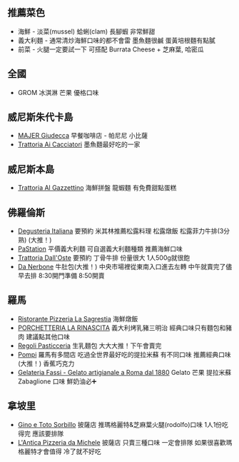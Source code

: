 ## 推薦菜色

- 海鮮 - 淡菜(mussel) 蛤蜊(clam) 長腳蝦 非常鮮甜
- 義大利麵 - 通常清炒海鮮口味的都不會雷 墨魚麵很鹹 蛋黃培根麵有點膩
- 前菜 - 火腿一定要試一下 可搭配 Burrata Cheese + 芝麻葉, 哈密瓜

## 全國
- GROM 冰淇淋 芒果 優格口味

## 威尼斯朱代卡島
- [MAJER Giudecca](https://maps.app.goo.gl/2odxpfpvqQ1o6Nbx9) 早餐咖啡店 - 帕尼尼 小比薩
- [Trattoria Ai Cacciatori](https://maps.app.goo.gl/aMZ53o7p7zrMhqyo8) 墨魚麵最好吃的一家

## 威尼斯本島
- [Trattoria Al Gazzettino](https://maps.app.goo.gl/3wHcBxavfgneR3Vd8) 海鮮拼盤 龍蝦麵 有免費甜點蛋糕

## 佛羅倫斯
- [Degusteria Italiana](https://maps.app.goo.gl/yW23KkEKThVg42Pt9) 要預約 米其林推薦松露料理 松露燉飯 松露菲力牛排(3分熟) (大推！)
- [PaStation](https://maps.app.goo.gl/tUd1gRxjwsGSgASMA) 平價義大利麵 可自選義大利麵種類 推薦海鮮口味
- [Trattoria Dall'Oste](https://maps.app.goo.gl/E6yaobyA7SR6PdwM7) 要預約 丁骨牛排 份量很大 1人500g就很飽
- [Da Nerbone](https://maps.app.goo.gl/M9QjbAc4sVzjcBKU9) 牛肚包(大推！) 中央市場裡從東南入口進去左轉 中午就賣完了儘早去排 8:30開門準備 8:50開賣

## 羅馬
- [Ristorante Pizzeria La Sagrestia](https://maps.app.goo.gl/d9jJE6i4qjXVQLpK9) 海鮮燉飯
- [PORCHETTERIA LA RINASCITA](https://maps.app.goo.gl/qbev91nsBjQJtL6cA) 義大利烤乳豬三明治 經典口味只有麵包和豬肉 建議點其他口味
- [Regoli Pasticceria](https://maps.app.goo.gl/MtXbz1jfd2i93TS89) 生乳麵包 大大大推！下午會賣完
- [Pompi](https://maps.app.goo.gl/tYy6paHpt3yajJzj8) 羅馬有多間店 吃過全世界最好吃的提拉米蘇 有不同口味 推薦經典口味(大推！) 香蕉巧克力
- [Gelateria Fassi - Gelato artigianale a Roma dal 1880](https://maps.app.goo.gl/MnEL2CmArM7BHrPx7) Gelato 芒果 提拉米蘇 Zabaglione 口味 鮮奶油必➕

## 拿坡里
- [Gino e Toto Sorbillo](https://maps.app.goo.gl/2yyZ8zpZrWa6jpkV9) 披薩店 推瑪格麗特&芝麻葉火腿(rodolfo)口味 1人1份吃得完 應該要排隊
- [L'Antica Pizzeria da Michele](https://maps.app.goo.gl/6tJf75vhm6BmYhqF6) 披薩店 只賣三種口味 一定會排隊 如果很喜歡瑪格麗特才會值得 冷了就不好吃
